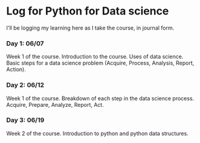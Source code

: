 # Log for Python for Data science

I'll be logging my learning here as I take the course, in journal form.

### Day 1: 06/07

Week 1 of the course. Introduction to the course. Uses of data science. Basic steps for a data science problem (Acquire, Process, Analysis, Report, Action).

### Day 2: 06/12

Week 1 of the course. Breakdown of each step in the data science process. Acquire, Prepare, Analyze, Report, Act.

### Day 3: 06/19

Week 2 of the course. Introduction to python and python data structures.

